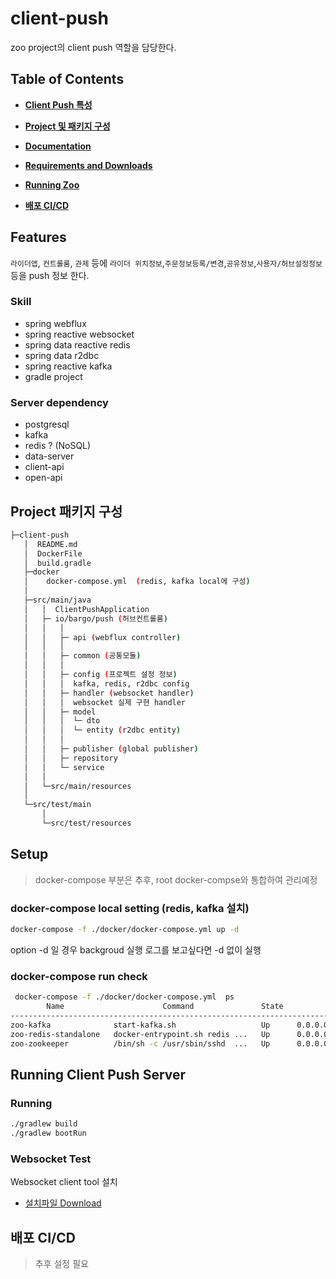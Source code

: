 # client-push
zoo project의 client push 역할을 담당한다.

## Table of Contents

- **[Client Push 특성](#Features)**

- **[Project 및 패키지  구성](#Project-패키지-구성)**

- **[Documentation](#Documentation)**

- **[Requirements and Downloads](#Requirements-and-Downloads)**

- **[Running Zoo](#Running-Zoo)**

- **[배포 CI/CD](#배포-CI/CD)**

## Features
`라이더앱`, `컨트롤룸`, `관제` 등에 `라이더 위치정보`,`주문정보등록/변경`,`공유정보`,`사용자/허브설정정보` 등을 push 정보 한다. 

### Skill
* spring webflux
* spring reactive websocket 
* spring data reactive redis
* spring data r2dbc
* spring reactive kafka
* gradle project

### Server dependency
* postgresql
* kafka
* redis ? (NoSQL)
* data-server
* client-api
* open-api

## Project 패키지  구성

```sh
├─client-push
   │  README.md
   │  DockerFile
   │  build.gradle
   ├─docker
   │    docker-compose.yml  (redis, kafka local에 구성)
   │
   ├─src/main/java
   │   │  ClientPushApplication
   │   ├─ io/bargo/push (허브컨트롤룸)
   │   │   │
   │   │   ├─ api (webflux controller)
   │   │   │  
   │   │   ├─ common (공통모듈)
   │   │   │
   │   │   ├─ config (프로젝트 설정 정보)
   │   │   │  kafka, redis, r2dbc config
   │   │   ├─ handler (websocket handler)
   │   │   │  websocket 실제 구현 handler
   │   │   ├─ model 
   │   │   │  └─ dto
   │   │   │  └─ entity (r2dbc entity)
   │   │   │
   │   │   ├─ publisher (global publisher)
   │   │   ├─ repository
   │   │   └─ service
   │   │    
   │   └─src/main/resources  
   │
   └─src/test/main       
       │    
       └─src/test/resources  
```

## Setup

> docker-compose 부분은 추후, root docker-compse와 통합하여 관리예정 

### docker-compose local setting (redis, kafka 설치)
```bash
docker-compose -f ./docker/docker-compose.yml up -d
``` 
option -d 일 경우 backgroud 실행 로그를 보고싶다면 -d 없이 실행

### docker-compose run check
```bash
 docker-compose -f ./docker/docker-compose.yml  ps
        Name                      Command               State                         Ports                       
------------------------------------------------------------------------------------------------------------------
zoo-kafka              start-kafka.sh                   Up      0.0.0.0:9092->9092/tcp                            
zoo-redis-standalone   docker-entrypoint.sh redis ...   Up      0.0.0.0:6001->6001/tcp, 6379/tcp                  
zoo-zookeeper          /bin/sh -c /usr/sbin/sshd  ...   Up      0.0.0.0:2181->2181/tcp, 22/tcp, 2888/tcp, 3888/tcp

```

## Running Client Push Server

### Running
```bash
./gradlew build
./gradlew bootRun 
```

### Websocket Test

Websocket client tool 설치
- [설치파일 Download](https://chrome.google.com/webstore/detail/websocket-king-client/cbcbkhdmedgianpaifchdaddpnmgnknn)




## 배포 CI/CD

> 추후 설정 필요


